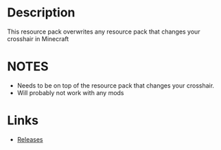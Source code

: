 # Description  
This resource pack overwrites any resource pack that changes your crosshair in Minecraft


# NOTES  
- Needs to be on top of the resource pack that changes your crosshair.  
- Will probably not work with any mods

# Links  
- [Releases](https://github.com/EndLighte/Vanilla-Crosshair-ResourcePack/releases)
